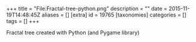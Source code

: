 +++
title = "File:Fractal-tree-python.png"
description = ""
date = 2015-11-19T14:48:45Z
aliases = []
[extra]
id = 19765
[taxonomies]
categories = []
tags = []
+++

Fractal tree created with Python (and Pygame library)
